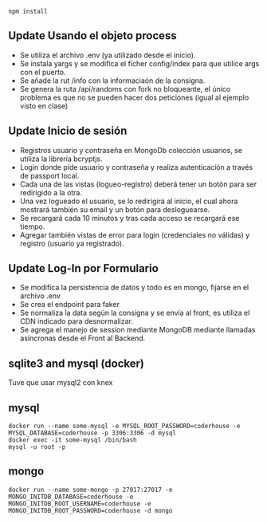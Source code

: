 ````
npm install
````
## Update Usando el objeto process

<ul>
    <li> Se utiliza el archivo .env (ya utilizado desde el inicio).</li>
    <li> Se instala yargs y se modifica el ficher config/index para que utilice args con el puerto. </li>
    <li> Se añade la rut /info con la informaciaón de la consigna.</li>
    <li> Se genera la ruta /api/randoms con fork no bloqueante, el único problema es que no se pueden hacer dos peticiones (igual al ejemplo visto en clase)</li>

</ul>

## Update Inicio de sesión
<ul>
    <li>Registros usuario y contraseña en MongoDb colección usuarios, se utiliza la librería bcryptjs.</li>
    <li>Login donde pide usuario y contraseña y realiza autenticación a través de passport local.</li>
    <li>Cada una de las vistas (logueo-registro) deberá tener un botón para ser redirigido a la otra.</li>
    <li>Una vez logueado el usuario, se lo redirigirá al inicio, el cual ahora mostrará también su email y un botón para desloguearse.</li>
    <li>Se recargará cada 10 minutos y tras cada acceso se recargará ese tiempo.</li>
    <li>Agregar también vistas de error para login (credenciales no válidas) y registro (usuario ya registrado).</li>
</ul>


## Update Log-In por Formulario
<ul>
    <li> Se modifica la persistencia de datos y todo es en mongo, fijarse en el archivo .env</li>
    <li> Se crea el endpoint para faker </li>
    <li> Se normaliza la data según la consigna y se envía al front, es utiliza el CDN indicado para desnormalizar.</li>
    <li> Se agrega el manejo de session mediante MongoDB mediante llamadas asíncronas desde el Front al Backend.</li>
</ul>

## sqlite3 and mysql (docker)
Tuve que usar mysql2 con knex

## mysql
````
docker run --name some-mysql -e MYSQL_ROOT_PASSWORD=coderhouse -e MYSQL_DATABASE=coderhouse -p 3306:3306 -d mysql
docker exec -it some-mysql /bin/bash
mysql -u root -p 
````

## mongo
````
docker run --name some-mongo -p 27017:27017 -e MONGO_INITDB_DATABASE=coderhouse -e MONGO_INITDB_ROOT_USERNAME=coderhouse -e MONGO_INITDB_ROOT_PASSWORD=coderhouse -d mongo
````
